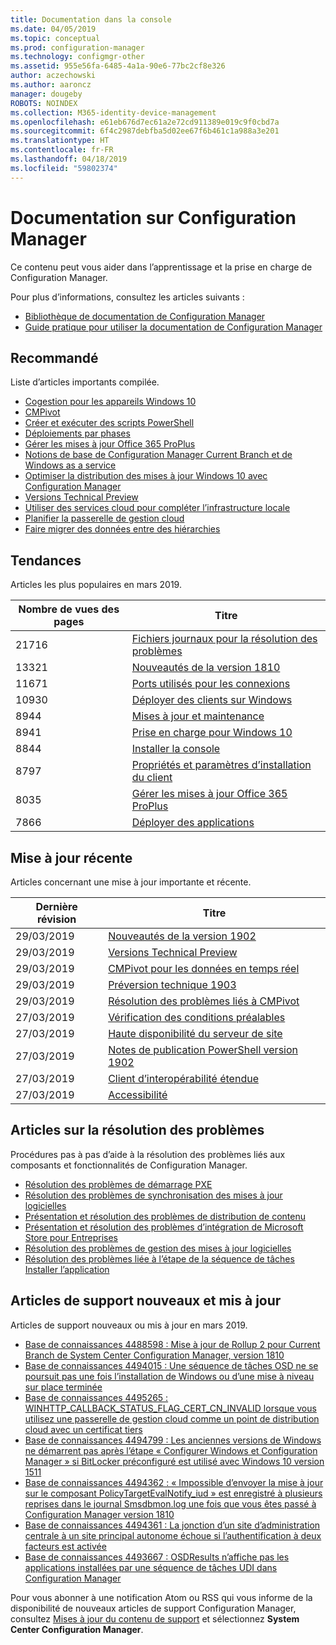 ```yaml
---
title: Documentation dans la console
ms.date: 04/05/2019
ms.topic: conceptual
ms.prod: configuration-manager
ms.technology: configmgr-other
ms.assetid: 955e56fa-6485-4a1a-90e6-77bc2cf8e326
author: aczechowski
ms.author: aaroncz
manager: dougeby
ROBOTS: NOINDEX
ms.collection: M365-identity-device-management
ms.openlocfilehash: e61eb676d7ec61a2e72cd911389e019c9f0cbd7a
ms.sourcegitcommit: 6f4c2987debfba5d02ee67f6b461c1a988a3e201
ms.translationtype: HT
ms.contentlocale: fr-FR
ms.lasthandoff: 04/18/2019
ms.locfileid: "59802374"
---
```

<!-- 
- Feature 1357546
- This page displays in-console, under the Community workspace, Documentation node. 
- Don't use any relative links; must be full https://docs.microsoft.com and language neutral
- Process: https://microsoft.sharepoint.com/teams/ConfigMgr/Documents/ContentPub/Data%20collection%20process%20for%20Feature%201357546%20In-console%20documentation.docx?web=1
-->

# <a name="configuration-manager-documentation"></a>Documentation sur Configuration Manager

Ce contenu peut vous aider dans l’apprentissage et la prise en charge de Configuration Manager.

Pour plus d’informations, consultez les articles suivants :

- [Bibliothèque de documentation de Configuration Manager](https://docs.microsoft.com/sccm)  
- [Guide pratique pour utiliser la documentation de Configuration Manager](https://docs.microsoft.com/sccm/core/understand/use-docs)

## <a name="recommended"></a>Recommandé

Liste d’articles importants compilée.

- [Cogestion pour les appareils Windows 10](https://docs.microsoft.com/sccm/comanage/overview)  
- [CMPivot](https://docs.microsoft.com/sccm/core/servers/manage/cmpivot)  
- [Créer et exécuter des scripts PowerShell](https://docs.microsoft.com/sccm/apps/deploy-use/create-deploy-scripts)  
- [Déploiements par phases](https://docs.microsoft.com/sccm/osd/deploy-use/create-phased-deployment-for-task-sequence)  
- [Gérer les mises à jour Office 365 ProPlus](https://docs.microsoft.com/sccm/sum/deploy-use/manage-office-365-proplus-updates)  
- [Notions de base de Configuration Manager Current Branch et de Windows as a service](https://docs.microsoft.com/sccm/core/understand/configuration-manager-and-windows-as-service)
- [Optimiser la distribution des mises à jour Windows 10 avec Configuration Manager](https://docs.microsoft.com/sccm/sum/deploy-use/optimize-windows-10-update-delivery)
- [Versions Technical Preview](https://docs.microsoft.com/sccm/core/get-started/technical-preview)
- [Utiliser des services cloud pour compléter l’infrastructure locale](https://docs.microsoft.com/sccm/core/understand/use-cloud-services)
- [Planifier la passerelle de gestion cloud](https://docs.microsoft.com/sccm/core/clients/manage/plan-cloud-management-gateway)
- [Faire migrer des données entre des hiérarchies](https://docs.microsoft.com/sccm/core/migration/migrate-data-between-hierarchies)

## <a name="trending"></a>Tendances

Articles les plus populaires en mars 2019.

| Nombre de vues des pages | Titre |
|------------|-------|
| 21716 | [Fichiers journaux pour la résolution des problèmes](https://docs.microsoft.com/sccm/core/plan-design/hierarchy/log-files)
| 13321 | [Nouveautés de la version 1810](https://docs.microsoft.com/sccm/core/plan-design/changes/whats-new-in-version-1810)
| 11671 | [Ports utilisés pour les connexions](https://docs.microsoft.com/sccm/core/plan-design/hierarchy/ports)
| 10930 | [Déployer des clients sur Windows](https://docs.microsoft.com/sccm/core/clients/deploy/deploy-clients-to-windows-computers)
| 8944 | [Mises à jour et maintenance](https://docs.microsoft.com/sccm/core/servers/manage/updates)
| 8941 | [Prise en charge pour Windows 10](https://docs.microsoft.com/sccm/core/plan-design/configs/support-for-windows-10)
| 8844 | [Installer la console](https://docs.microsoft.com/sccm/core/servers/deploy/install/install-consoles)
| 8797 | [Propriétés et paramètres d’installation du client](https://docs.microsoft.com/sccm/core/clients/deploy/about-client-installation-properties)
| 8035 | [Gérer les mises à jour Office 365 ProPlus](https://docs.microsoft.com/sccm/sum/deploy-use/manage-office-365-proplus-updates)
| 7866 | [Déployer des applications](https://docs.microsoft.com/sccm/apps/deploy-use/deploy-applications)

## <a name="recently-updated"></a>Mise à jour récente

Articles concernant une mise à jour importante et récente.

| Dernière révision | Titre |
|---------------|-------|
| 29/03/2019 | [Nouveautés de la version 1902](https://docs.microsoft.com/sccm/core/plan-design/changes/whats-new-in-version-1902)
| 29/03/2019 | [Versions Technical Preview](https://docs.microsoft.com/sccm/core/get-started/technical-preview)
| 29/03/2019 | [CMPivot pour les données en temps réel](https://docs.microsoft.com/sccm/core/servers/manage/cmpivot)
| 29/03/2019 | [Préversion technique 1903](https://docs.microsoft.com/sccm/core/get-started/2019/technical-preview-1903)
| 29/03/2019 | [Résolution des problèmes liés à CMPivot](https://docs.microsoft.com/sccm/core/servers/manage/cmpivot-tsg)
| 27/03/2019 | [Vérification des conditions préalables](https://docs.microsoft.com/sccm/core/servers/deploy/install/list-of-prerequisite-checks)
| 27/03/2019 | [Haute disponibilité du serveur de site](https://docs.microsoft.com/sccm/core/servers/deploy/configure/site-server-high-availability)
| 27/03/2019 | [Notes de publication PowerShell version 1902](https://docs.microsoft.com/powershell/sccm/1902-release-notes)
| 27/03/2019 | [Client d’interopérabilité étendue](https://docs.microsoft.com/sccm/core/understand/interoperability-client)
| 27/03/2019 | [Accessibilité](https://docs.microsoft.com/sccm/core/understand/accessibility-features)

## <a name="troubleshooting-articles"></a>Articles sur la résolution des problèmes

Procédures pas à pas d’aide à la résolution des problèmes liés aux composants et fonctionnalités de Configuration Manager.

- [Résolution des problèmes de démarrage PXE](https://support.microsoft.com/help/4468612)
- [Résolution des problèmes de synchronisation des mises à jour logicielles](https://support.microsoft.com/help/10059)
- [Présentation et résolution des problèmes de distribution de contenu](https://support.microsoft.com/help/4482728)
- [Présentation et résolution des problèmes d’intégration de Microsoft Store pour Entreprises](https://support.microsoft.com/help/4010214)
- [Résolution des problèmes de gestion des mises à jour logicielles](https://support.microsoft.com/help/10680)
- [Résolution des problèmes liée à l’étape de la séquence de tâches Installer l’application](https://support.microsoft.com/help/18408/)

## <a name="new-and-updated-support-articles"></a>Articles de support nouveaux et mis à jour

Articles de support nouveaux ou mis à jour en mars 2019.

- [Base de connaissances 4488598 : Mise à jour de Rollup 2 pour Current Branch de System Center Configuration Manager, version 1810](https://support.microsoft.com/help/4488598)
- [Base de connaissances 4494015 : Une séquence de tâches OSD ne se poursuit pas une fois l’installation de Windows ou d’une mise à niveau sur place terminée](https://support.microsoft.com/help/4494015)
- [Base de connaissances 4495265 : WINHTTP_CALLBACK_STATUS_FLAG_CERT_CN_INVALID lorsque vous utilisez une passerelle de gestion cloud comme un point de distribution cloud avec un certificat tiers](https://support.microsoft.com/help/4495265)
- [Base de connaissances 4494799 : Les anciennes versions de Windows ne démarrent pas après l’étape « Configurer Windows et Configuration Manager » si BitLocker préconfiguré est utilisé avec Windows 10 version 1511](https://support.microsoft.com/help/4494799)
- [Base de connaissances 4494362 : « Impossible d’envoyer la mise à jour sur le composant PolicyTargetEvalNotify_iud » est enregistré à plusieurs reprises dans le journal Smsdbmon.log une fois que vous êtes passé à Configuration Manager version 1810](https://support.microsoft.com/help/4494362)
- [Base de connaissances 4494361 : La jonction d’un site d’administration centrale à un site principal autonome échoue si l’authentification à deux facteurs est activée](https://support.microsoft.com/help/4494361)
- [Base de connaissances 4493667 : OSDResults n’affiche pas les applications installées par une séquence de tâches UDI dans Configuration Manager](https://support.microsoft.com/help/4493667)

Pour vous abonner à une notification Atom ou RSS qui vous informe de la disponibilité de nouveaux articles de support Configuration Manager, consultez [Mises à jour du contenu de support](https://support.microsoft.com/help/4089498/) et sélectionnez **System Center Configuration Manager**.  
